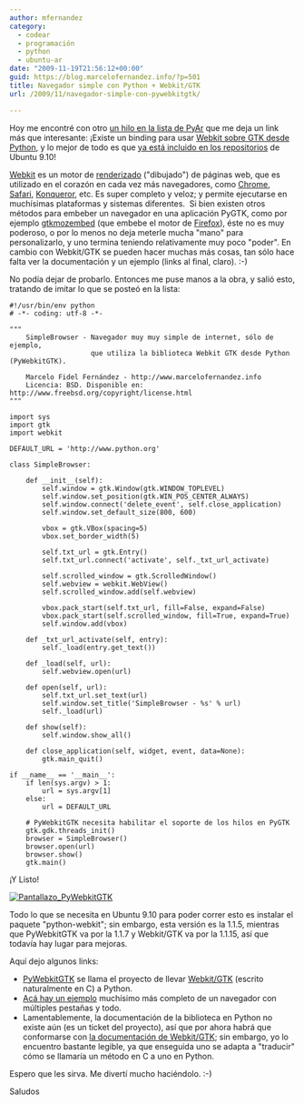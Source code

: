 ```yaml
---
author: mfernandez
category:
  - codear
  - programación
  - python
  - ubuntu-ar
date: "2009-11-19T21:56:12+00:00"
guid: https://blog.marcelofernandez.info/?p=501
title: Navegador simple con Python + Webkit/GTK
url: /2009/11/navegador-simple-con-pywebkitgtk/

---
```

Hoy me encontré con otro [un hilo en la lista de PyAr](http://mx.grulic.org.ar/lurker/message/20091118.001651.3f9b4974.es.html) que me deja un link más que interesante: ¡Existe un binding para usar [Webkit sobre GTK desde Python](http://code.google.com/p/pywebkitgtk/), y lo mejor de todo es que [ya está incluido en los repositorios](http://packages.ubuntu.com/karmic/python-webkit) de Ubuntu 9.10!

[Webkit](http://www.webkit.org) es un motor de [renderizado](http://es.wikipedia.org/wiki/Renderización) ("dibujado") de páginas web, que es utilizado en el corazón en cada vez más navegadores, como [Chrome](http://www.google.com.ar/chrome), [Safari](http://www.apple.com/es/safari/), [Konqueror](http://www.konqueror.org/), etc. Es super completo y veloz; y permite ejecutarse en muchísimas plataformas y sistemas diferentes.  Si bien existen otros métodos para embeber un navegador en una aplicación PyGTK, como por ejemplo [gtkmozembed](http://www.pygtk.org/pygtkmozembed/class-gtkmozembed.html) (que embebe el motor de [Firefox](http://www.mozilla-europe.org/es/firefox/)), éste no es muy poderoso, o por lo menos no deja meterle mucha "mano" para personalizarlo, y uno termina teniendo relativamente muy poco "poder". En cambio con Webkit/GTK se pueden hacer muchas más cosas, tan sólo hace falta ver la documentación y un ejemplo (links al final, claro). :-)

No podía dejar de probarlo. Entonces me puse manos a la obra, y salió esto, tratando de imitar lo que se posteó en la lista:

```
#!/usr/bin/env python
# -*- coding: utf-8 -*-

"""
    SimpleBrowser - Navegador muy muy simple de internet, sólo de ejemplo,
                    que utiliza la biblioteca Webkit GTK desde Python (PyWebkitGTK).

    Marcelo Fidel Fernández - http://www.marcelofernandez.info
    Licencia: BSD. Disponible en: http://www.freebsd.org/copyright/license.html
"""

import sys
import gtk
import webkit

DEFAULT_URL = 'http://www.python.org'

class SimpleBrowser:

    def __init__(self):
        self.window = gtk.Window(gtk.WINDOW_TOPLEVEL)
        self.window.set_position(gtk.WIN_POS_CENTER_ALWAYS)
        self.window.connect('delete_event', self.close_application)
        self.window.set_default_size(800, 600)

        vbox = gtk.VBox(spacing=5)
        vbox.set_border_width(5)

        self.txt_url = gtk.Entry()
        self.txt_url.connect('activate', self._txt_url_activate)

        self.scrolled_window = gtk.ScrolledWindow()
        self.webview = webkit.WebView()
        self.scrolled_window.add(self.webview)

        vbox.pack_start(self.txt_url, fill=False, expand=False)
        vbox.pack_start(self.scrolled_window, fill=True, expand=True)
        self.window.add(vbox)

    def _txt_url_activate(self, entry):
        self._load(entry.get_text())

    def _load(self, url):
        self.webview.open(url)

    def open(self, url):
        self.txt_url.set_text(url)
        self.window.set_title('SimpleBrowser - %s' % url)
        self._load(url)

    def show(self):
        self.window.show_all()

    def close_application(self, widget, event, data=None):
        gtk.main_quit()

if __name__ == '__main__':
    if len(sys.argv) > 1:
        url = sys.argv[1]
    else:
        url = DEFAULT_URL

    # PyWebkitGTK necesita habilitar el soporte de los hilos en PyGTK
    gtk.gdk.threads_init()
    browser = SimpleBrowser()
    browser.open(url)
    browser.show()
    gtk.main()
```

¡Y Listo!

 [![Pantallazo_PyWebkitGTK](/wp-content/uploads/2009/11/Pantallazo-300x233.png)](/wp-content/uploads/2009/11/Pantallazo.png)

Todo lo que se necesita en Ubuntu 9.10 para poder correr esto es instalar el paquete "python-webkit"; sin embargo, esta versión es la 1.1.5, mientras que PyWebkitGTK va por la 1.1.7 y Webkit/GTK va por la 1.1.15, así que todavía hay lugar para mejoras.

Aquí dejo algunos links:

- [PyWebkitGTK](http://code.google.com/p/pywebkitgtk/) se llama el proyecto de llevar [Webkit/GTK](http://webkitgtk.org/) (escrito naturalmente en C) a Python.
- [Acá hay un ejemplo](http://code.google.com/p/pywebkitgtk/source/browse/trunk/demos/browser.py) muchísimo más completo de un navegador con múltiples pestañas y todo.
- Lamentablemente, la documentación de la biblioteca en Python no existe aún (es un ticket del proyecto), así que por ahora habrá que conformarse con [la documentación de Webkit/GTK](http://webkitgtk.org/reference/index.html); sin embargo, yo lo encuentro bastante legible, ya que enseguida uno se adapta a "traducir" cómo se llamaría un método en C a uno en Python.

Espero que les sirva. Me divertí mucho haciéndolo. :-)

Saludos
